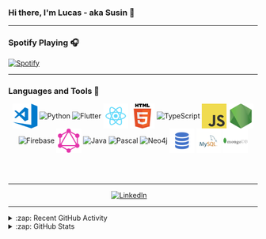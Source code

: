 ### Hi there, I'm Lucas - aka Susin 👋



*************

### Spotify Playing 🎧

[![Spotify](https://spotify-rho.vercel.app/api/spotify/)](https://open.spotify.com/user/lucas_susin)

*************


### Languages and Tools 🔧 
<p align="center">

  <!-- For more icons https://github.com/MikeCodesDotNET/ColoredBadges -->
  <!-- For more icons https://simpleicons.org/ -->
  <!-- For more icons https://github.com/Ileriayo/markdown-badges -->
  

<img align="center" alt="Visual Studio Code" width="50px" src="https://raw.githubusercontent.com/github/explore/80688e429a7d4ef2fca1e82350fe8e3517d3494d/topics/visual-studio-code/visual-studio-code.png" />

<img align="center" alt="Python" width="50px" src="https://www.iconfinder.com/data/icons/logos-and-brands/512/267_Python_logo-512.png" />

<img align="center" alt="Flutter" width="100px" src="https://raw.githubusercontent.com/flutter/website/master/src/_assets/image/flutter-lockup.png" />

<img align="center" alt="React" width="50px" src="https://raw.githubusercontent.com/github/explore/80688e429a7d4ef2fca1e82350fe8e3517d3494d/topics/react/react.png" />

<img align="center" alt="HTML5" width="50px" src="https://raw.githubusercontent.com/github/explore/80688e429a7d4ef2fca1e82350fe8e3517d3494d/topics/html/html.png" />

<img align="center" alt="TypeScript" width="50px" src="https://miro.medium.com/max/816/1*mn6bOs7s6Qbao15PMNRyOA.png" />

<img align="center" alt="JavaScript" width="50px" src="https://raw.githubusercontent.com/github/explore/80688e429a7d4ef2fca1e82350fe8e3517d3494d/topics/javascript/javascript.png" />

<img align="center" alt="Node.js" width="50px" src="https://raw.githubusercontent.com/github/explore/80688e429a7d4ef2fca1e82350fe8e3517d3494d/topics/nodejs/nodejs.png" />

<img align="center" alt="Firebase" width="40px" src="https://firebase.google.cn/downloads/brand-guidelines/PNG/logo-vertical.png" />

<img align="center" alt="GraphQL" width="50px" src="https://raw.githubusercontent.com/github/explore/80688e429a7d4ef2fca1e82350fe8e3517d3494d/topics/graphql/graphql.png" />

<img align="center" alt="Java" width="60px" src="https://library.kissclipart.com/20181005/xwq/kissclipart-java-core-clipart-java-platform-enterprise-editio-79b63cdfe5ed19c5.jpg" />

<img align="center" alt="Pascal" width="50px" src="https://is4-ssl.mzstatic.com/image/thumb/Purple113/v4/d7/24/08/d7240855-0e51-7f7e-6c2d-3bafdea5a05f/source/200x200bb.jpg" />

<img align="center" alt="Neo4j" width="100px" src="https://e7.pngegg.com/pngimages/248/75/png-clipart-neo4j-graph-database-logo-organization-wechat-load-graph-text-logo.png" />

<img align="center" alt="SQL" width="50px" src="https://raw.githubusercontent.com/github/explore/80688e429a7d4ef2fca1e82350fe8e3517d3494d/topics/sql/sql.png" />

<img align="center" alt="MySQL" width="50px" src="https://raw.githubusercontent.com/github/explore/80688e429a7d4ef2fca1e82350fe8e3517d3494d/topics/mysql/mysql.png" />

<img align="center" alt="MongoDB" width="50px" src="https://raw.githubusercontent.com/github/explore/80688e429a7d4ef2fca1e82350fe8e3517d3494d/topics/mongodb/mongodb.png" />

</p>

<br />
<br />

*************


<!-- Social Media links -->

<p align="center">
  <a href="https://www.linkedin.com/in/lucassimonsusin/"><img src="https://github.com/Quadrified/Quadrified/blob/master/assets/social_media_svgs/linkedin-round.svg" width="35px" alt="LinkedIn"></a> &nbsp; &nbsp;
</p>


*************


<!-- GitHub Stats -->

<details>
  <summary>:zap: Recent GitHub Activity</summary>
<!--START_SECTION:activity-->
1. ❗️ Opened issue [#10](https://github.com/F4NT0/ages-online-git/issues/10) in [F4NT0/ages-online-git](https://github.com/F4NT0/ages-online-git)
<!--END_SECTION:activity-->





</details>

<details>
  <summary>:zap: GitHub Stats</summary>

  <img align="left" alt="Lucas" src="https://github-readme-stats-rouge-eight.vercel.app/api?username=LucasSusin&count_private=true&show_icons=true&theme=tokyonight&hide_border=true" />
  
  <a href="https://github.com/LucasSusin/LucasSusin">
  <img align="center" src="https://github-readme-stats.vercel.app/api/top-langs/?username=LucasSusin&layout=compact&theme=tokyonight" alt="Lucas' stats" /> 
</a>

</details>
